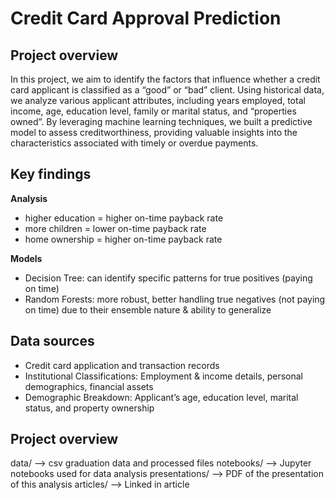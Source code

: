 # Credit Card Approval Prediction

## Project overview
In this project, we aim to identify the factors that influence whether a credit card applicant is classified as a “good” or “bad” client. Using historical data, we analyze various applicant attributes, including years employed, total income, age, education level, family or marital status, and “properties owned”. By leveraging machine learning techniques, we built a predictive model to assess creditworthiness, providing valuable insights into the characteristics associated with timely or overdue payments. 

## Key findings
**Analysis**
- higher education = higher on-time payback rate
- more children = lower on-time payback rate
- home ownership = higher on-time payback rate

**Models**
- Decision Tree: can identify specific patterns for true positives (paying on time)
- Random Forests: more robust, better handling true negatives (not paying on time) due to their ensemble nature & ability to generalize
  
## Data sources
- Credit card application and transaction records
- Institutional Classifications: Employment & income details, personal demographics, financial assets
- Demographic Breakdown: Applicant’s age, education level, marital status, and property ownership

## Project overview
data/ --> csv graduation data and processed files notebooks/ --> Jupyter notebooks used for data analysis presentations/ --> PDF of the presentation of this analysis articles/ --> Linked in article
